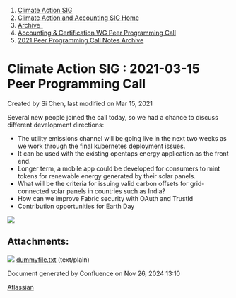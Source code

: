 1. [Climate Action SIG](index.html)
2. [Climate Action and Accounting SIG Home](Climate-Action-and-Accounting-SIG-Home_19005445.html)
3. [Archive\_](Archive__19006062.html)
4. [Accounting &amp; Certification WG Peer Programming Call](19006574.html)
5. [2021 Peer Programming Call Notes Archive](2021-Peer-Programming-Call-Notes-Archive_19006679.html)

# Climate Action SIG : 2021-03-15 Peer Programming Call

Created by Si Chen, last modified on Mar 15, 2021

Several new people joined the call today, so we had a chance to discuss different development directions:

- The utility emissions channel will be going live in the next two weeks as we work through the final kubernetes deployment issues.
- It can be used with the existing opentaps energy application as the front end.
- Longer term, a mobile app could be developed for consumers to mint tokens for renewable energy generated by their solar panels.
- What will be the criteria for issuing valid carbon offsets for grid-connected solar panels in countries such as India?
- How can we improve Fabric security with OAuth and TrustId
- Contribution opportunities for Earth Day

![](plugins/servlet/confluence/placeholder/unknown-attachment)

## Attachments:

![](images/icons/bullet_blue.gif) [dummyfile.txt](attachments/19006950/19006952.txt) (text/plain)

Document generated by Confluence on Nov 26, 2024 13:10

[Atlassian](http://www.atlassian.com/)
